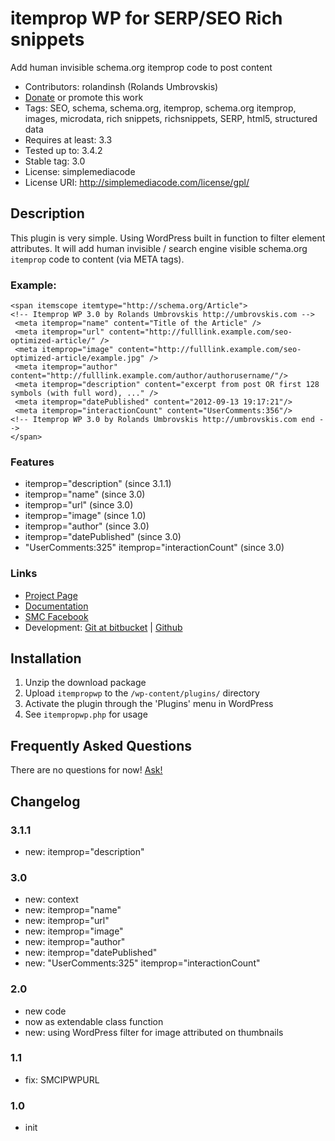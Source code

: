 # itemprop WP for SERP/SEO Rich snippets

Add human invisible schema.org itemprop code to post content

* Contributors: rolandinsh (Rolands Umbrovskis)
* [Donate](https://www.paypal.com/cgi-bin/webscr?cmd=_donations&business=Z4ALL9WUMY3CL&lc=LV&item_name=Umbrovskis%2e%20WordPress%20plugins&item_number=002&currency_code=EUR&bn=PP%2dDonationsBF%3abtn_donate_SM%2egif%3aNonHosted) or promote this work 
* Tags: SEO, schema, schema.org, itemprop, schema.org itemprop, images, microdata, rich snippets, richsnippets, SERP, html5, structured data
* Requires at least: 3.3
* Tested up to: 3.4.2
* Stable tag: 3.0
* License: simplemediacode
* License URI: http://simplemediacode.com/license/gpl/

## Description

This plugin is very simple. Using WordPress built in function to filter element attributes. It will add human invisible / search engine visible schema.org `itemprop` code to content (via META tags).

### Example:

	<span itemscope itemtype="http://schema.org/Article">
	<!-- Itemprop WP 3.0 by Rolands Umbrovskis http://umbrovskis.com -->
	 <meta itemprop="name" content="Title of the Article" />
	 <meta itemprop="url" content="http://fulllink.example.com/seo-optimized-article/" />
	 <meta itemprop="image" content="http://fulllink.example.com/seo-optimized-article/example.jpg" />
	 <meta itemprop="author" content="http://fulllink.example.com/author/authorusername/"/>
	 <meta itemprop="description" content="excerpt from post OR first 128 symbols (with full word), ..." />
	 <meta itemprop="datePublished" content="2012-09-13 19:17:21"/>
	 <meta itemprop="interactionCount" content="UserComments:356"/>
	<!-- Itemprop WP 3.0 by Rolands Umbrovskis http://umbrovskis.com end -->
	</span>

### Features

* itemprop="description" (since 3.1.1)
* itemprop="name" (since 3.0)
* itemprop="url" (since 3.0)
* itemprop="image" (since 1.0)
* itemprop="author" (since 3.0)
* itemprop="datePublished" (since 3.0)
* "UserComments:325" itemprop="interactionCount" (since 3.0)

### Links

* [Project Page](http://simplemediacode.info/snippets/itemprop-attributes-for-wordpress-serp-results/)
* [Documentation](http://simplemediacode.info/snippets/add-itemprop-image-to-all-wordpress-images/)
* [SMC Facebook](http://www.facebook.com/pages/SimpleMediaCode/125547717479727)
* Development: [Git at bitbucket](https://bitbucket.org/simplemediacode/itempropwp) | [Github](https://github.com/rolandinsh/itempropwp)

## Installation

1. Unzip the download package
1. Upload `itempropwp` to the `/wp-content/plugins/` directory
1. Activate the plugin through the 'Plugins' menu in WordPress
1. See `itempropwp.php` for usage

## Frequently Asked Questions

There are no questions for now! [Ask!](http://simplemediacode.info/snippets/itemprop-attributes-for-wordpress-serp-results/)

## Changelog

### 3.1.1

* new: itemprop="description" 

### 3.0

* new: context
* new: itemprop="name"
* new: itemprop="url"
* new: itemprop="image"
* new: itemprop="author"
* new: itemprop="datePublished"
* new: "UserComments:325" itemprop="interactionCount"

### 2.0

* new code
* now as extendable class function
* new: using WordPress filter for image attributed on thumbnails

### 1.1
* fix: SMCIPWPURL

### 1.0

* init
